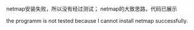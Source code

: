 netmap安装失败，所以没有经过测试；
netmap的大致思路，代码已展示

the programm is not tested because I cannot install netmap successfully.






